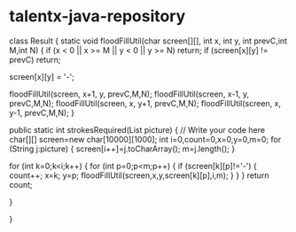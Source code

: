 # talentx-java-repository

class Result {
static void floodFillUtil(char screen[][], int x, int y, int prevC,int M,int N)
{
if (x < 0 || x >= M || y < 0 || y >= N)
return;
if (screen[x][y] != prevC)
return;

screen[x][y] = '-';

floodFillUtil(screen, x+1, y, prevC,M,N);
floodFillUtil(screen, x-1, y, prevC,M,N);
floodFillUtil(screen, x, y+1, prevC,M,N);
floodFillUtil(screen, x, y-1, prevC,M,N);
}

public static int strokesRequired(List<String> picture) {
// Write your code here
char[][] screen=new char[10000][1000];
int i=0,count=0,x=0,y=0,m=0;
for (String j:picture)
{
screen[i++]=j.toCharArray();
m=j.length();
}

for (int k=0;k<i;k++)
{
for (int p=0;p<m;p++)
{
if (screen[k][p]!='-')
{
count++;
x=k;
y=p;
floodFillUtil(screen,x,y,screen[k][p],i,m);
}
}
}
return count;

}

}
